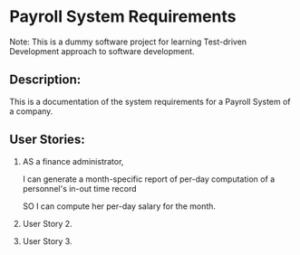 # Payroll System Requirements #
Note: This is a dummy software project for learning Test-driven Development approach to software development.

## Description: ##
This is a documentation of the system requirements for a Payroll System of a company. 

## User Stories: ##
1. AS a finance administrator,

   I can generate a month-specific report of per-day computation of a personnel's in-out time record

   SO I can compute her per-day salary for the month.
2. User Story 2.
3. User Story 3.
